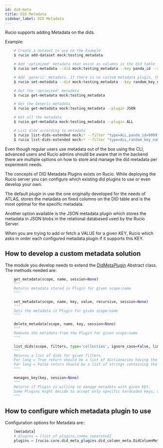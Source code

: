 ```yaml
---
id: did-meta
title: DID Metadata
sidebar_label: DID Metadata
---
```


Rucio supports adding Metadata on the dids.

Example:
```bash
    # Create a dataset to use on the Example
    $ rucio add-dataset mock:testing_metadata

    # Add 'optimized' metadata that exist as columns in the did table
    $ rucio set-metadata --did mock:testing_metadata --key panda_id --value 9999

    # Add 'generic' metadata. If there is no custom metadata plugin, the plugin 'JSON' will be used
    $ rucio set-metadata --did mock:testing_metadata --key random_key_name --value 8888

    # Get the 'optimized' metadata
    $ rucio get-metadata mock:testing_metadata

    # Get the Generic metadata
    $ rucio get-metadata mock:testing_metadata --plugin JSON

    # Get all the metadata
    $ rucio get-metadata mock:testing_metadata --plugin ALL

    # List dids according to metadata
    $ rucio list-dids-extended mock:* --filter "type=ALL,panda_id=9999"
    $ rucio list-dids-extended mock:* --filter "type=ALL,random_key_name=8888"
```

Even though regular users use metadata out of the box using the CLI, advanced users and Rucio admins should be aware that in the backend there are multiple options on how to store and manage the did metadata per experiment needs.

The concepts of DID Metadata Plugins exists on Rucio. While deploying the Rucio server you can configure which existing did plugins to use or even develop your own.

The default plugin in use the one originally developed for the needs of ATLAS, stores the metadata on fixed columns on the DID table and is the most optimal for the specific metadata.

Another option available is the JSON metadata plugin which stores the metadata in JSON blobs in the relational databased used by the Rucio Server.

When you are trying to add or fetch a VALUE for a given KEY, Rucio which asks in order each configured metadata plugin if it supports this KEY.

## How to develop a custom metadata solution

The module you develop needs to extend the [DidMetaPlugin](/) Abstract class. The methods needed are:
```python
    get_metadata(scope, name, session=None)
    """
    Returns metadata stored in Plugin for given scope:name
    """

    set_metadata(scope, name, key, value, recursive, session=None)
    """
    Sets the metadata in Plugin for given scope:name
    """

    delete_metadata(scope, name, key, session=None)
    """
    Removes the metadata from the Plugin for given scope:name
    """

    list_dids(scope, filters, type='collection', ignore_case=False, limit=None, offset=None, long=False, recursive=False, session=None)
    """
    Returns a list of dids for given filters.
    For long = True return should be a list of dictionaries having the keys 'scope', 'name', 'did_type', 'bytes', 'length'.
    For long = False return should be a list of strings containing the did names.
    """

    manages_key(key, session=None)
    """
    Returns if Plugin is willing to manage metadata with given KEY.
    Some Plugins might decide to accept only specific hardcoded keys, others might match against a particular regex while other might accept all possible keys.
    """
```
## How to configure which metadata plugin to use
Configuration options for Metadata are::
```python
    [metadata]
    # plugins = [list_of_plugins,comma_separated]
    plugins = [rucio.core.did_meta_plugins.did_column_meta.DidColumnMeta, escape.rucio.did_meta_plugin]
```
